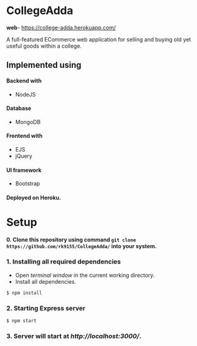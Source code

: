 # CollegeAdda

**web**- https://college-adda.herokuapp.com/
 
A full-featured ECommerce web application for selling and buying old yet useful goods within a college.

## Implemented using
#### Backend with 
- NodeJS

#### Database
- MongoDB 

#### Frontend with 
- EJS
- jQuery 

#### UI framework
- Bootstrap

#### Deployed on Heroku.

# Setup
#### 0. Clone this repository using command `git clone https://github.com/rk9155/CollegeAdda/` into your system.
### 1. Installing all required dependencies 

- Open *terminal window* in the current working directory.
- Install all dependencies.
```
$ npm install
```

### 2. Starting Express server
```
$ npm start
```

### 3. Server will start at *http://localhost:3000/*.


